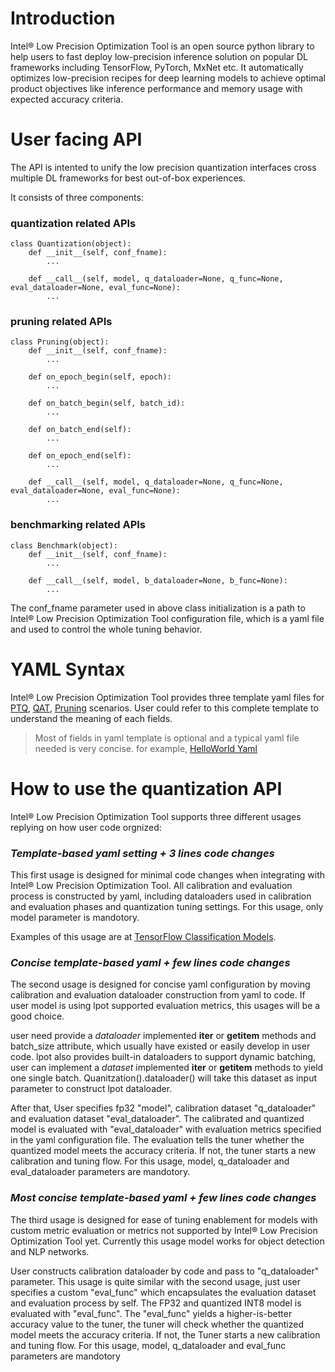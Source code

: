 Introduction
=========================================

Intel® Low Precision Optimization Tool is an open source python library to help users to fast deploy low-precision inference solution on popular DL frameworks including TensorFlow, PyTorch, MxNet etc. It automatically optimizes low-precision recipes for deep learning models to achieve optimal product objectives like inference performance and memory usage with expected accuracy criteria.


# User facing API

The API is intented to unify the low precision quantization interfaces cross multiple DL frameworks for best out-of-box experiences.

It consists of three components:

### quantization related APIs
```
class Quantization(object):
    def __init__(self, conf_fname):
        ...
    
    def __call__(self, model, q_dataloader=None, q_func=None, eval_dataloader=None, eval_func=None):
        ...

```

### pruning related APIs
```
class Pruning(object):
    def __init__(self, conf_fname):
        ...
    
    def on_epoch_begin(self, epoch):
        ...

    def on_batch_begin(self, batch_id):
        ...

    def on_batch_end(self):
        ...

    def on_epoch_end(self):
        ...
    
    def __call__(self, model, q_dataloader=None, q_func=None, eval_dataloader=None, eval_func=None):
        ...
```

### benchmarking related APIs
```
class Benchmark(object):
    def __init__(self, conf_fname):
        ...

    def __call__(self, model, b_dataloader=None, b_func=None):
        ...
```

The conf_fname parameter used in above class initialization is a path to Intel® Low Precision Optimization Tool configuration file, which is a yaml file and used to control the whole tuning behavior.

# YAML Syntax

Intel® Low Precision Optimization Tool provides three template yaml files for [PTQ](../lpot/template/ptq.yaml), [QAT](../lpot/template/qat.yaml), [Pruning](../lpot/template/pruning.yaml) scenarios. User could refer to this complete template to understand the meaning of each fields.

> Most of fields in yaml template is optional and a typical yaml file needed is very concise. for example, [HelloWorld Yaml](../examples/helloworld/tf2.x/conf.yaml)

# How to use the quantization API

Intel® Low Precision Optimization Tool supports three different usages replying on how user code orgnized:

### *Template-based yaml setting + 3 lines code changes*

This first usage is designed for minimal code changes when integrating with Intel® Low Precision Optimization Tool. All calibration and evaluation process is constructed by yaml, including dataloaders used in calibration and evaluation phases and quantization tuning settings. For this usage, only model parameter is mandotory.

Examples of this usage are at [TensorFlow Classification Models](../examples/tensorflow/image_recognition/README.md).

### *Concise template-based yaml + few lines code changes*

The second usage is designed for concise yaml configuration by moving calibration and evaluation dataloader construction from yaml to code. If user model is using lpot supported evaluation metrics, this usages will be a good choice.
 
user need provide a *dataloader* implemented __iter__ or __getitem__ methods and batch_size attribute, which usually have existed or easily develop in user code. lpot also provides built-in dataloaders to support dynamic batching, user can implement a *dataset* implemented __iter__ or __getitem__ methods to yield one single batch. Quanitzation().dataloader() will take this dataset as input parameter to construct lpot dataloader.    

After that, User specifies fp32 "model", calibration dataset "q_dataloader" and evaluation dataset "eval_dataloader". The calibrated and quantized model is evaluated with "eval_dataloader" with evaluation metrics specified in the yaml configuration file. The evaluation tells the tuner whether the quantized model meets the accuracy criteria. If not, the tuner starts a new calibration and tuning flow. For this usage, model, q_dataloader and eval_dataloader parameters are mandotory.

### *Most concise template-based yaml + few lines code changes*
   
The third usage is designed for ease of tuning enablement for models with custom metric evaluation or metrics not supported by Intel® Low Precision Optimization Tool yet. Currently this usage model works for object detection and NLP networks.

User constructs calibration dataloader by code and pass to "q_dataloader" parameter. This usage is quite similar with the second usage, just user specifies a custom "eval_func" which encapsulates the evaluation dataset and evaluation process by self. The FP32 and quantized INT8 model is evaluated with "eval_func". The "eval_func" yields a higher-is-better accuracy value to the tuner, the tuner will check whether the quantized model meets the accuracy criteria. If not, the Tuner starts a new calibration and tuning flow. For this usage, model, q_dataloader and eval_func parameters are mandotory

